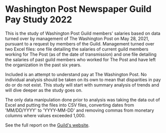 # Washington Post Newspaper Guild Pay Study 2022

This is the study of Washington Post Guild members' salaries based on data turned over by management of The Washington Post on May 28, 2021, pursuant to a request by members of the Guild. Management turned over two Excel files: one file detailing the salaries of current guild members working for The Post (as of the date of transmission) and one file detailing the salaries of past guild members who worked for The Post and have left the organization in the past six years.

Included is an attempt to understand pay at The Washington Post. No individual analysis should be taken on its own to mean that disparities in pay do or do not exist. This study will start with summary analysis of trends and will dive deeper as the study goes on.

The only data manipulation done prior to analysis was taking the data out of Excel and putting the files into CSV files, converting dates from 'MM/DD/YYYY' to 'YYYY-MM-DD' and removing commas from monetary columns where values exceeded 1,000.

See the full report on the [Guild's website](https://postguild.org/2022-pay-study).
